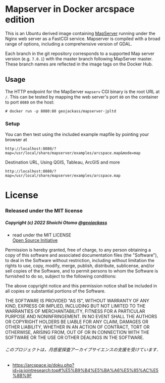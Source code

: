 # Mapserver in Docker arcspace edition

This is an Ubuntu derived image containing
[MapServer](http://www.mapserver.org/) running under the Nginx web server as a
FastCGI service.  Mapserver is compiled with a broad range of options, including
a comprehensive version of GDAL.

Each branch in the git repository corresponds to a supported Map server version
(e.g. `7.0.1`) with the master branch following MapServer master. These branch
names are reflected in the image tags on the Docker Hub.

## Usage

The HTTP endpoint for the MapServer `mapserv` CGI binary is the root URL at
`/`. This can be tested by mapping the web server's port `80` on the container
to port `8080` on the host:
```
# docker run -p 8080:80 geojackass/mapserver-jpltd
```

### Setup

You can then test using the included example mapfile by pointing your browser at
```
http://localhost:8080/?map=/usr/local/share/mapserver/examples/arcspace.map&mode=map
```

Destination URL, Using QGIS, Tableau, ArcGIS and more
```
http://localhost:8080/?map=/usr/local/share/mapserver/examples/arcspace.map
```

License
=======
### Released under the MIT license
##### Copyright (c) 2022 Shoichi Otomo [@geojackass](https://geojackass.com/)

- read under the MIT LICENSE  
[Open Source Initiative](http://opensource.org/licenses/mit-license.php)  

Permission is hereby granted, free of charge, to any person obtaining a copy of this software and associated documentation files (the "Software"), to deal in the Software without restriction, including without limitation the rights to use, copy, modify, merge, publish, distribute, sublicense, and/or sell copies of the Software, and to permit persons to whom the Software is furnished to do so, subject to the following conditions:  

The above copyright notice and this permission notice shall be included in all copies or substantial portions of the Software.  

THE SOFTWARE IS PROVIDED "AS IS", WITHOUT WARRANTY OF ANY KIND, EXPRESS OR IMPLIED, INCLUDING BUT NOT LIMITED TO THE WARRANTIES OF MERCHANTABILITY, FITNESS FOR A PARTICULAR PURPOSE AND NONINFRINGEMENT. IN NO EVENT SHALL THE AUTHORS OR COPYRIGHT HOLDERS BE LIABLE FOR ANY CLAIM, DAMAGES OR OTHER LIABILITY, WHETHER IN AN ACTION OF CONTRACT, TORT OR OTHERWISE, ARISING FROM, OUT OF OR IN CONNECTION WITH THE SOFTWARE OR THE USE OR OTHER DEALINGS IN THE SOFTWARE.

###### このプロジェクトは，月惑星探査アーカイブサイエンスの支援を受けています．
- https://arcspace.jp/doku.php?id=ja:jointresearch:top#%E5%B9%B4%E5%BA%A6%E5%85%AC%E5%8B%9F
